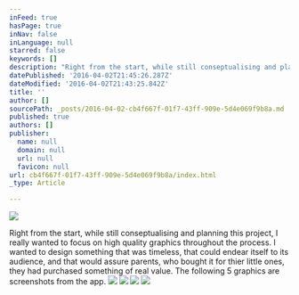 ```yaml
---
inFeed: true
hasPage: true
inNav: false
inLanguage: null
starred: false
keywords: []
description: "Right from the start, while still conseptualising and planning this project,\_I really wanted to focus on high quality graphics throughout the process. I wanted to design something that was timeless, that could endear itself to its audience, and that would assure parents, who bought it for thier little ones,\_they had purchased something of real value.\_The following 5 graphics are screenshots from the app."
datePublished: '2016-04-02T21:45:26.287Z'
dateModified: '2016-04-02T21:43:25.842Z'
title: ''
author: []
sourcePath: _posts/2016-04-02-cb4f667f-01f7-43ff-909e-5d4e069f9b8a.md
published: true
authors: []
publisher:
  name: null
  domain: null
  url: null
  favicon: null
url: cb4f667f-01f7-43ff-909e-5d4e069f9b8a/index.html
_type: Article

---
```

![](https://s3-us-west-2.amazonaws.com/the-grid-img/p/55fed8ba387f566cdddf86f6dee9e80bf0e49cab.jpg)

Right from the start, while still conseptualising and planning this project, I really wanted to focus on high quality graphics throughout the process. I wanted to design something that was timeless, that could endear itself to its audience, and that would assure parents, who bought it for thier little ones, they had purchased something of real value. The following 5 graphics are screenshots from the app.
![](https://the-grid-user-content.s3-us-west-2.amazonaws.com/dce2d25a-76fd-4465-afed-27718b9f6cc8.jpg)
![](https://the-grid-user-content.s3-us-west-2.amazonaws.com/51275c26-f6e6-40d9-86ba-f6e43daf135d.jpg)
![](https://the-grid-user-content.s3-us-west-2.amazonaws.com/eef15773-3c6a-4467-95f6-f787c72a0e12.jpg)
![](https://the-grid-user-content.s3-us-west-2.amazonaws.com/f6d2fec5-5b9d-4175-8827-a9496e5cddfb.jpg)